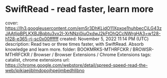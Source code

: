 # SwiftRead - read faster, learn more

cover: https://lh3.googleusercontent.com/emSr3DhKLjdO11Xpxoe1huhbecCjLG43zJAAtIjpBPLKXBJBqbtu3vx2I-XrNNzj0iuOxdwJ2kFtOhQCcNWrgHA3=w128-h128-e365-rj-sc0x00ffffff
created: November 5, 2022 11:14 PM (UTC)
description: Read two or three times faster, with SwiftRead. Absorb knowledge and learn more.
folder: BOOKMRKS-MTHRFCKR / BROWSR-MTHRFCKR / Browser / Browser Extensions / Chrome Extensions
tags: catalist, chrome extensions
url: https://chrome.google.com/webstore/detail/spreed-speed-read-the-web/ipikiaejjblmdopojhpejjmbedhlibno
